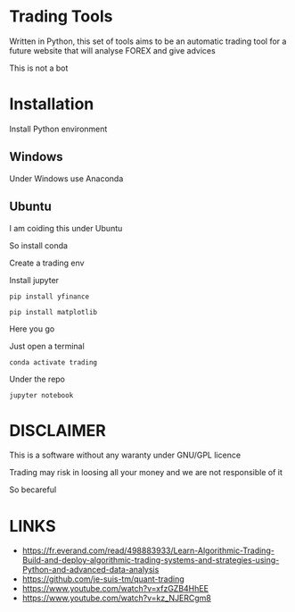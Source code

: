 # Trading Tools 

Written in Python, this set of tools aims to be an automatic trading tool for a future website that will analyse FOREX and give advices

This is not a bot

# Installation

Install Python environment

## Windows

Under Windows use Anaconda

## Ubuntu

I am coiding this under Ubuntu

So install conda

Create a trading env

Install jupyter

`pip install yfinance`

`pip install matplotlib`

Here you go

Just open a terminal

`conda activate trading`

Under the repo

`jupyter notebook`

# DISCLAIMER

This is a software without any waranty under GNU/GPL licence

Trading may risk in loosing all your money and we are not responsible of it

So becareful

# LINKS

* https://fr.everand.com/read/498883933/Learn-Algorithmic-Trading-Build-and-deploy-algorithmic-trading-systems-and-strategies-using-Python-and-advanced-data-analysis
* https://github.com/je-suis-tm/quant-trading
* https://www.youtube.com/watch?v=xfzGZB4HhEE
* https://www.youtube.com/watch?v=kz_NJERCgm8
